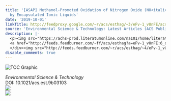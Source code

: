 ```yaml
---
title: '[ASAP] Methanol-Promoted Oxidation of Nitrogen Oxide (NO<italic toggle="yes"><sub>x</sub></italic>)
  by Encapsulated Ionic Liquids'
date: '2019-10-01'
linkTitle: http://feedproxy.google.com/~r/acs/esthag/~3/eFv-1_vUnFE/acs.est.9b03103
source: 'Environmental Science & Technology: Latest Articles (ACS Publications)'
description: |-
  <p><img src="https://achs-prod.literatumonline.com/na101/home/literatum/publisher/achs/journals/content/esthag/0/esthag.ahead-of-print/acs.est.9b03103/20191001/images/medium/es9b03103_0012.gif" alt="TOC Graphic"/></p><div><cite>Environmental Science & Technology</cite></div><div>DOI: 10.1021/acs.est.9b03103</div><div class="feedflare">
  <a href="http://feeds.feedburner.com/~ff/acs/esthag?a=eFv-1_vUnFE:6_q8CBho0DM:yIl2AUoC8zA"><img src="http://feeds.feedburner.com/~ff/acs/esthag?d=yIl2AUoC8zA" border="0"></img></a>
  </div><img src="http://feeds.feedburner.com/~r/acs/esthag/~4/eFv-1_vUnFE" ...
disable_comments: true
---
```

<p><img src="https://achs-prod.literatumonline.com/na101/home/literatum/publisher/achs/journals/content/esthag/0/esthag.ahead-of-print/acs.est.9b03103/20191001/images/medium/es9b03103_0012.gif" alt="TOC Graphic"/></p><div><cite>Environmental Science & Technology</cite></div><div>DOI: 10.1021/acs.est.9b03103</div><div class="feedflare">
<a href="http://feeds.feedburner.com/~ff/acs/esthag?a=eFv-1_vUnFE:6_q8CBho0DM:yIl2AUoC8zA"><img src="http://feeds.feedburner.com/~ff/acs/esthag?d=yIl2AUoC8zA" border="0"></img></a>
</div><img src="http://feeds.feedburner.com/~r/acs/esthag/~4/eFv-1_vUnFE" ...